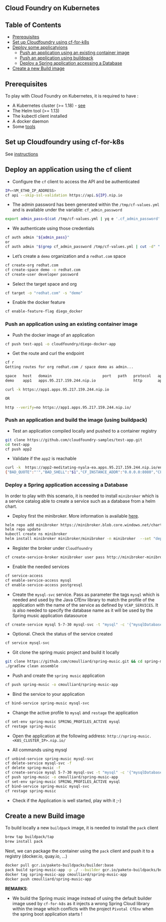 ## Cloud Foundry on Kubernetes

## Table of Contents

  * [Prerequisites](#prerequisites)
  * [Set up Cloudfoundry using cf-for-k8s](#set-up-cloudfoundry-using-cf-for-k8s)
  * [Deploy some applicatyions](#deploy-an-application-using-the-cf-client)
    * [Push an application using an existing container image](#push-an-application-using-an-existing-container-image)
    * [Push an application using buildpack](#push-an-application-using-buildpack)
    * [Deploy a Spring application accessing a Database](#deploy-a-spring-application-accessing-a-database)
  * [Create a new Build image](#create-a-new-build-image)

## Prerequisites

To play with Cloud Foundry on Kubernetes, it is required to have :
- A Kubernetes cluster (>= 1.18) - [see](../all_in_one.md#create-a-k8s-cluster)
- The Helm tool (>= 1.13)
- The kubectl client installed
- A docker daemon
- Some [tools](tools.md)

## Set up Cloudfoundry using cf-for-k8s

See [instructions](./cf-for-k8s.md)

## Deploy an application using the cf client

- Configure the `cf` client to access the API and be authenticated
```bash
IP=<VM_ETH0_IP_ADDRESS>
cf api --skip-ssl-validation https://api.${IP}.nip.io
```

- The admin password has been generated within the `/tmp/cf-values.yml` and is available under the variable: `cf_admin_password`
```bash
export admin_pass=$(cat /tmp/cf-values.yml | yq e '.cf_admin_password' -)
```
- We authenticate using those credentials
```bash
cf auth admin "${admin_pass}"
or
cf auth admin "$(grep cf_admin_password /tmp/cf-values.yml | cut -d" " -f2)"
```
- Let’s create a `demo` organization and a `redhat.com` space
```bash
cf create-org redhat.com
cf create-space demo -o redhat.com
cf create-user developer password
```
- Select the target space and org
```bash
cf target -o "redhat.com" -s "demo"
```
- Enable the docker feature
```bash
cf enable-feature-flag diego_docker
```
### Push an application using an existing container image

- Push the docker image of an application
```bash
cf push test-app1 -o cloudfoundry/diego-docker-app
```
- Get the route and curl the endpoint
```bash
cf r 
Getting routes for org redhat.com / space demo as admin...

space   host   domain                       port   path   protocol   apps
demo    app1   apps.95.217.159.244.nip.io                 http       app1

curl -k https://app1.apps.95.217.159.244.nip.io

OR

http --verify=no https://app1.apps.95.217.159.244.nip.io/

```

### Push an application and build the image (using buildpack)

- Test an application compiled locally and pushed to a container registry
```bash
git clone https://github.com/cloudfoundry-samples/test-app.git
cd test-app
cf push app2
```
- Validate if the `app2` is reachable
```bash
curl -k  https://app2-meditating-nyala-ea.apps.95.217.159.244.nip.io/env
{"BAD_QUOTE":"'","BAD_SHELL":"$1","CF_INSTANCE_ADDR":"0.0.0.0:8080","CF_INSTANCE_INTERNAL_IP":"10.244.0.32","CF_INSTANCE_IP":"10.244.0.32","CF_INSTANCE_PORT":"8080","CF_INSTANCE_PORTS":"[{\"external\":8080,\"internal\":8080}]","HOME":"/home/some_docker_user","HOSTNAME":"diego-docker-app-demo-3c087bf83d-0","KUBERNETES_PORT":"tcp://10.96.0.1:443","KUBERNETES_PORT_443_TCP":"tcp://10.96.0.1:443","KUBERNETES_PORT_443_TCP_ADDR":"10.96.0.1","KUBERNETES_PORT_443_TCP_PORT":"443","KUBERNETES_PORT_443_TCP_PROTO":"tcp","KUBERNETES_SERVICE_HOST":"10.96.0.1","KUBERNETES_SERVICE_PORT":"443","KUBERNETES_SERVICE_PORT_HTTPS":"443","LANG":"en_US.UTF-8","MEMORY_LIMIT":"1024m","PATH":"/usr/local/sbin:/usr/local/bin:/usr/sbin:/usr/bin:/sbin:/bin:/myapp/bin","POD_NAME":"diego-docker-app-demo-3c087bf83d-0","PORT":"8080","SOME_VAR":"some_docker_value","S_CD8A51EC_F591_488B_B98D_5884B15C156B_PORT":"tcp://10.100.236.5:8080","S_CD8A51EC_F591_488B_B98D_5884B15C156B_PORT_8080_TCP":"tcp://10.100.236.5:8080","S_CD8A51EC_F591_488B_B98D_5884B15C156B_PORT_8080_TCP_ADDR":"10.100.236.5","S_CD8A51EC_F591_488B_B98D_5884B15C156B_PORT_8080_TCP_PORT":"8080","S_CD8A51EC_F591_488B_B98D_5884B15C156B_PORT_8080_TCP_PROTO":"tcp","S_CD8A51EC_F591_488B_B98D_5884B15C156B_SERVICE_HOST":"10.100.236.5","S_CD8A51EC_F591_488B_B98D_5884B15C156B_SERVICE_PORT":"8080","S_CD8A51EC_F591_488B_B98D_5884B15C156B_SERVICE_PORT_HTTP":"8080","VCAP_APPLICATION":"{\"cf_api\":\"https://api.95.217.134.196.nip.io\",\"limits\":{\"fds\":16384,\"mem\":1024,\"disk\":1024},\"application_name\":\"diego-docker-app\",\"application_uris\":[\"diego-docker-app.95.217.134.196.nip.io\"],\"name\":\"diego-docker-app\",\"space_name\":\"demo\",\"space_id\":\"f148f02d-fcf3-4657-a3ea-f3f8cae530ad\",\"organization_id\":\"c4f7aa9b-18cf-4687-8073-719f61cc4168\",\"organization_name\":\"redhat.com\",\"uris\":[\"diego-docker-app.95.217.134.196.nip.io\"],\"process_id\":\"7e52ed45-3a98-41ca-ac94-21b69cf06f9f\",\"process_type\":\"web\",\"application_id\":\"7e52ed45-3a98-41ca-ac94-21b69cf06f9f\",\"version\":\"63884c6e-3e6d-45a9-b16a-40cc3e3d5c48\",\"application_version\":\"63884c6e-3e6d-45a9-b16a-40cc3e3d5c48\"}","VCAP_APP_HOST":"0.0.0.0","VCAP_APP_PORT":"8080","VCAP_SERVICES":"{}"}[snowdrop@k03-k116 cf-for-k8s]$
```

### Deploy a Spring application accessing a Database

In order to play with this scenario, it is needed to install `minibroker` which is a service catalog able to create a service such as a database from a helm chart.

- Deploy first the minibroker. More information is available [here](https://svc-cat.io/docs/walkthrough/). 
 
```bash
helm repo add minibroker https://minibroker.blob.core.windows.net/charts
helm repo update
kubectl create ns minibroker
helm install minibroker minibroker/minibroker -n minibroker  --set "deployServiceCatalog=false" --set "defaultNamespace=minibroker"
```

- Register the broker under `Cloudfoundry`
```bash
cf create-service-broker minibroker user pass http://minibroker-minibroker.minibroker.svc.cluster.local
```
- Enable the needed services
```bash
cf service-access
cf enable-service-access mysql
cf enable-service-access postgresql
```

- Create the `mysql-svc` service. Pass as parameter the tags `mysql` which is needed and used by the Java CfEnv library to match the profile of the application
  with the name of the service as defined by `VCAP_SERVICES`. It is also needed to specify the database name as it will be used by the Spring music application datasource
```bash
cf create-service mysql 5-7-30 mysql-svc -t "mysql" -c '{"mysqlDatabase":"music"}'
```
- Optional. Check the status of the service created
```bash
cf service mysql-svc
```
- Git clone the spring music project and build it locally
```bash
git clone https://github.com/cmoulliard/spring-music.git && cd spring-music
./gradlew clean assemble
```

- Push and create the `spring music` application
```bash
cf push spring-music -o cmoulliard/spring-music-app
```
- Bind the service to your application
```bash
cf bind-service spring-music mysql-svc
```
- Change the active profile to `mysql` and `restage` the application
```bash
cf set-env spring-music SPRING_PROFILES_ACTIVE mysql
cf restage spring-music
```

- Open the application at the following address: `http://spring-music.<K8S_CLUSTER_IP>.nip.io/`

- All commands using mysql
```bash
cf unbind-service spring-music mysql-svc
cf delete-service mysql-svc -f
cf delete spring-music -f
cf create-service mysql 5-7-30 mysql-svc -t "mysql" -c '{"mysqlDatabase":"music"}'
cf push spring-music -o cmoulliard/spring-music-app
cf set-env spring-music SPRING_PROFILES_ACTIVE mysql
cf bind-service spring-music mysql-svc
cf restage spring-music
```
- Check if the Application is well started, play with it ;-)

## Create a new Build image

To build locally a new `buildpack` image, it is needed to install the `pack` client
```bash
brew tap buildpack/tap
brew install pack
```
Next, we can package the container using the `pack` client and push it to a registry (docker.io, quay.io, ...)
```bash
docker pull gcr.io/paketo-buildpacks/builder:base
pack build spring-music-app -p ./ --builder gcr.io/paketo-buildpacks/builder:base --env 'BP_BUILT_ARTIFACT=build/libs/spring-music-*.jar'
docker tag spring-music-app cmoulliard/spring-music-app
docker push cmoulliard/spring-music-app
```
**REMARKS**:
- We build the Spring music image instead of using the default builder image used by `cf-for-k8s` as it injects a wrong Spring Cloud library within the image
which conflicts with the project `Pivotal CfEnv` when the spring boot application starts !